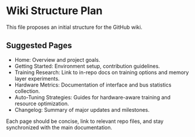 # Wiki Structure Plan

This file proposes an initial structure for the GitHub wiki.

## Suggested Pages
- Home: Overview and project goals.
- Getting Started: Environment setup, contribution guidelines.
- Training Research: Link to in-repo docs on training options and memory layer experiments.
- Hardware Metrics: Documentation of interface and bus statistics collection.
- Auto-Tuning Strategies: Guides for hardware-aware training and resource optimization.
- Changelog: Summary of major updates and milestones.

Each page should be concise, link to relevant repo files, and stay synchronized with the main documentation.
